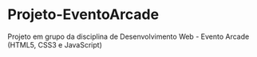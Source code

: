 # Projeto-EventoArcade
Projeto em grupo da disciplina de Desenvolvimento Web - Evento Arcade (HTML5, CSS3 e JavaScript)
